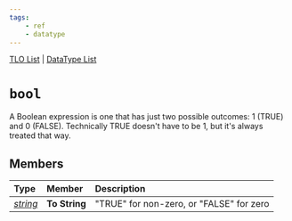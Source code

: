 ```yaml
---
tags:
    - ref
    - datatype
---
```

[TLO List](../top-level-objects/tlo-list.md) | [DataType List](../data-types/datatype-list.md)
# `bool`

A Boolean expression is one that has just two possible outcomes: 1 (TRUE) and 0 (FALSE). Technically TRUE doesn't have to be 1, but it's always treated that way.

## Members

| **Type** | **Member** | **Description** |
| :--- | :--- | :--- |
| [_string_](datatype-string.md) | **To String** | "TRUE" for non-zero, or "FALSE" for zero |
